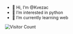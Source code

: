 - 👋 Hi, I’m @Kvezac
- 👀 I’m interested in python
- 🌱 I’m currently learning web

<!---
Kvezac/Kvezac is a ✨ special ✨ repository because its `README.md` (this file) appears on your GitHub profile.
You can click the Preview link to take a look at your changes.
--->
![Visitor Count](https://profile-counter.glitch.me/{Kvezac}/count.svg)
